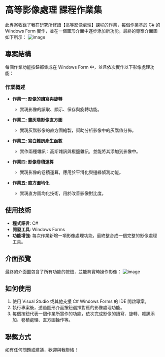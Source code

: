 # 高等影像處理 課程作業集

此專案收錄了我在研究所修讀【高等影像處理】課程的作業，每個作業基於 C# 的 Windows Form 實作，並在一個圖形介面中逐步添加新功能。最終的專案介面圖如下所示：
![image](https://i.imgur.com/OE2Iinh.png)

## 專案結構

每個作業功能按鈕都集成在 Windows Form 中，並且依次實作以下影像處理功能：

### 作業概述

- **作業一: 影像的讀寫與旋轉**
  - 實現影像的讀取、顯示、保存與旋轉功能。
  
- **作業二: 畫灰階影像直方圖**
  - 實現灰階影像的直方圖繪製，幫助分析影像中的灰階值分佈。
  
- **作業三: 寫白雜訊產生函數**
  - 實作兩種雜訊：高斯雜訊與椒鹽雜訊，並能將其添加到影像中。
  
- **作業四: 影像卷積運算**
  - 實現影像的卷積運算，應用於平滑化與邊緣偵測功能。

- **作業五: 直方圖均化**
  - 實現直方圖均化技術，用於改善影像對比度。

## 使用技術

- **程式語言**: C#
- **開發工具**: Windows Forms
- **功能增強**: 每次作業新增一項影像處理功能，最終整合成一個完整的影像處理工具。

## 介面預覽

最終的介面圖包含了所有功能的按鈕，並能夠實時操作影像：
![image](https://i.imgur.com/jQE2SXJ.gif)

## 如何使用

1. 使用 Visual Studio 或其他支援 C# Windows Forms 的 IDE 開啟專案。
2. 執行專案後，透過圖形介面按鈕選擇對應的影像處理功能。
3. 每個按鈕代表一個作業所實作的功能，依次完成影像的讀寫、旋轉、雜訊添加、卷積處理、直方圖操作等。

## 聯繫方式

如有任何問題或建議，歡迎與我聯絡！
